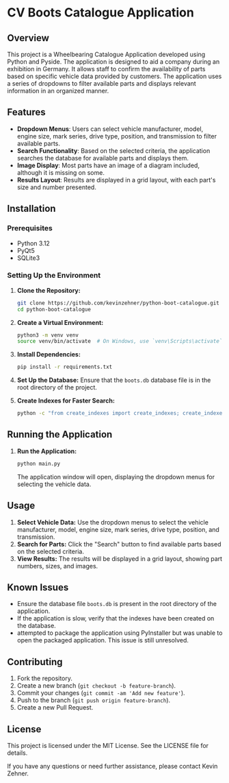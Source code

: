 # CV Boots Catalogue Application

## Overview

This project is a Wheelbearing Catalogue Application developed using Python and Pyside. The application is designed to aid a company during an exhibition in Germany. It allows staff to confirm the availability of parts based on specific vehicle data provided by customers. The application uses a series of dropdowns to filter available parts and displays relevant information in an organized manner.

## Features

- **Dropdown Menus**: Users can select vehicle manufacturer, model, engine size, mark series, drive type, position, and transmission to filter available parts.
- **Search Functionality**: Based on the selected criteria, the application searches the database for available parts and displays them.
- **Image Display**: Most parts have an image of a diagram included, although it is missing on some. 
- **Results Layout**: Results are displayed in a grid layout, with each part's size and number presented.

## Installation

### Prerequisites

- Python 3.12
- PyQt5
- SQLite3

### Setting Up the Environment

1. **Clone the Repository:**

   ```sh
   git clone https://github.com/kevinzehner/python-boot-catalogue.git
   cd python-boot-catalogue
   ```

2. **Create a Virtual Environment:**

   ```sh
   python3 -m venv venv
   source venv/bin/activate  # On Windows, use `venv\Scripts\activate`
   ```

3. **Install Dependencies:**

   ```sh
   pip install -r requirements.txt
   ```

4. **Set Up the Database:**
   Ensure that the `boots.db` database file is in the root directory of the project.

5. **Create Indexes for Faster Search:**
   ```sh
   python -c "from create_indexes import create_indexes; create_indexes('boots.db')"
   ```

## Running the Application

1. **Run the Application:**
   ```sh
   python main.py
   ```
   The application window will open, displaying the dropdown menus for selecting the vehicle data.

## Usage

1. **Select Vehicle Data:** Use the dropdown menus to select the vehicle manufacturer, model, engine size, mark series, drive type, position, and transmission.
2. **Search for Parts:** Click the "Search" button to find available parts based on the selected criteria.
3. **View Results:** The results will be displayed in a grid layout, showing part numbers, sizes, and images.

## Known Issues

- Ensure the database file `boots.db` is present in the root directory of the application.
- If the application is slow, verify that the indexes have been created on the database.
- attempted to package the application using PyInstaller but was unable to open the packaged application. This issue is still unresolved.

## Contributing

1. Fork the repository.
2. Create a new branch (`git checkout -b feature-branch`).
3. Commit your changes (`git commit -am 'Add new feature'`).
4. Push to the branch (`git push origin feature-branch`).
5. Create a new Pull Request.

## License

This project is licensed under the MIT License. See the LICENSE file for details.

If you have any questions or need further assistance, please contact Kevin Zehner.

